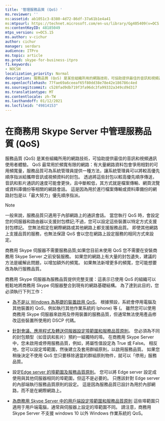```yaml
---
title: '管理服務品質 (QoS) '
ms.reviewer: ''
ms:assetid: ab1051c3-8380-4d72-86df-37a61b1e4a41
ms:mtpsurl: https://technet.microsoft.com/en-us/library/Gg405409(v=OCS.15)
ms:contentKeyID: 48185049
mtps_version: v=OCS.15
ms.author: v-cichur
author: cichur
manager: serdars
audience: ITPro
ms.topic: article
ms.prod: skype-for-business-itpro
f1.keywords:
- NOCSH
localization_priority: Normal
description: 服務品質 (QoS) 是某些組織所用的網路技術，可協助提供最佳的音訊和視頻通訊使用者體驗。
ms.openlocfilehash: 77fae69a6ceeaf65f80dd38e78e42e186786c4ed
ms.sourcegitcommit: c528fad9db719f3fa96dc3fa99332a349cd9d317
ms.translationtype: MT
ms.contentlocale: zh-TW
ms.lasthandoff: 01/12/2021
ms.locfileid: "49814153"
---
```

# <a name="managing-quality-of-service-qos-in-skype-for-business-server"></a>在商務用 Skype Server 中管理服務品質 (QoS) 


服務品質 (QoS) 是某些組織所用的網路技術，可協助提供最佳的音訊和視頻通訊使用者體驗。 QoS 最常用於頻寬有限的網路：有大量網路資料包會爭用相對的可用頻寬量，服務品質可為系統管理員提供一種方法，讓系統管理員可以將較高優先順序指派給攜帶音訊或視頻資料的封包。 透過將這些封包以較高優先順序傳送，音訊和影片通訊的速度可能會更快，且中斷較低，其方式就是檔案傳輸、網頁流覽或資料庫備份等相關的網路會話。 這是因為用於進行檔案傳輸或資料庫備份的網路封包是以「最大努力」優先順序指派。


> [!NOTE]  
> 一般來說，服務品質只適用于內部網路上的通訊會話。 當您執行 QoS 時，會設定您的伺服器和路由器以支援封包標記;不過，您可以設定這些裝置以特定方式支援封包標記。 您無法假定在網際網路或其他網路上都支援服務品質。 即使其他網路上支援品質的服務，也無法保證 QoS 會以您在網路上設定服務的相同方式來設定。

商務用 Skype 伺服器不需要服務品質;如果您目前未使用 QoS 您不需要在安裝商務用 Skype Server 之前安裝服務。 如果您的網路上有大量的封包遺失，建議的方法是緩解此問題，以增加額外的頻寬。 如果無法新增更多的頻寬，您可能想要改為執行服務品質。

商務用 Skype 伺服器為服務品質提供完整支援：這表示已使用 QoS 的組織可以輕鬆地將商務用 Skype 伺服器整合到現有的網路基礎結構。 為了達到此目的，您必須執行下列工作：

  - [為不是以 Windows 為基礎的裝置啟用 QoS](enabling-qos-for-devices-that-are-not-based-on-windows.md)。 根據預設，系統會停用電腦及其他裝置的 QoS，例如執行其他作業系統的 Iphone) 等 (。 雖然您可以使用商務用 Skype 伺服器來啟用及停用裝置的服務品質，但通常無法使用產品修改這些裝置所使用的 DSCP 代碼。

  - [針對會議、應用程式及轉送伺服器設定埠範圍和服務品質原則](configuring-port-ranges-for-your-conferencing-application-and-mediation-servers.md)。 您必須為不同的封包類型（如音訊和影片）預約一組獨特的埠。 在商務用 Skype Server 中，您未啟用或停用服務品質，例如，將屬性值設定為 True 或 False。 相反地，您可以設定埠範圍，然後建立及套用群組原則，以啟用服務品質。 如果您稍後決定不使用 QoS 您只要移除適當的群組原則物件，就可以「停用」服務品質。

  - 設定[Edge server 的埠範圍及服務品質原則](configuring-port-ranges-for-your-edge-servers.md)。 您可以將 Edge server 設定成使用與其他伺服器相同的埠範圍，但這不是必要的。 只應該針對 Edge server 的內部端執行服務品質原則的設定。 這是因為服務品質已設計為用於內部網路，而不是在網際網路上。

- [為商務用 Skype Server 中的用戶端設定埠範圍和服務品質原則](configuring-port-ranges-for-your-skype-clients.md)  這些埠範圍只適用于用戶端電腦，通常與伺服器上設定的埠範圍不同。 請注意，商務用 Skype Server 不支援 windows 10 以外 Windows 作業系統的 QoS。


